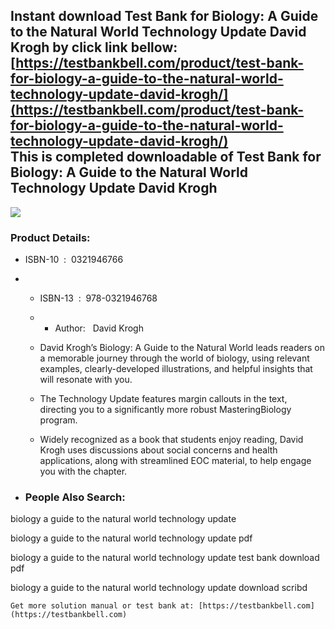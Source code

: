 Instant download **Test Bank for Biology: A Guide to the Natural World Technology Update David Krogh** by click link bellow:  
[https://testbankbell.com/product/test-bank-for-biology-a-guide-to-the-natural-world-technology-update-david-krogh/](https://testbankbell.com/product/test-bank-for-biology-a-guide-to-the-natural-world-technology-update-david-krogh/)  
This is completed downloadable of Test Bank for Biology: A Guide to the Natural World Technology Update David Krogh
-------------------------------------------------------------------------------------------------------------------


![](https://testbankbell.com/wp-content/uploads/2023/05/0321943643.jpg)
### Product Details:


* ISBN-10 ‏ : ‎ 0321946766
* * ISBN-13 ‏ : ‎ 978-0321946768
  * * Author:   David Krogh
   
  * David Krogh’s Biology: A Guide to the Natural World leads readers on a memorable journey through the world of biology, using relevant examples, clearly-developed illustrations, and helpful insights that will resonate with you.
 
  * The Technology Update features margin callouts in the text, directing you to a significantly more robust MasteringBiology program.
 
  * Widely recognized as a book that students enjoy reading, David Krogh uses discussions about social concerns and health applications, along with streamlined EOC material, to help engage you with the chapter.
 
* ### People Also Search:

biology a guide to the natural world technology update

biology a guide to the natural world technology update pdf

biology a guide to the natural world technology update test bank download pdf

biology a guide to the natural world technology update download scribd


    Get more solution manual or test bank at: [https://testbankbell.com](https://testbankbell.com)
